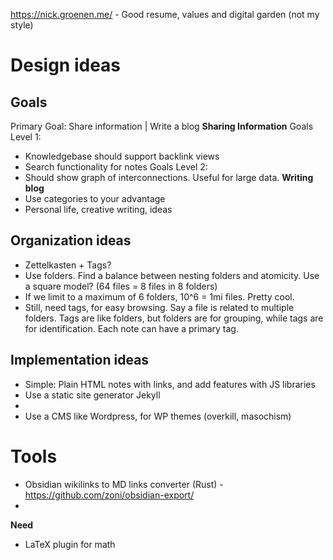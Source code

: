 https://nick.groenen.me/ - Good resume, values and digital garden (not my style)

# Design ideas
## Goals
Primary Goal: Share information | Write a blog
**Sharing Information**
Goals Level 1:
- Knowledgebase should support backlink views
- Search functionality for notes
Goals Level 2:
- Should show graph of interconnections. Useful for large data.
**Writing blog**
- Use categories to your advantage
- Personal life, creative writing, ideas
## Organization ideas
- Zettelkasten + Tags?
- Use folders. Find a balance between nesting folders and atomicity. Use a square model? (64 files = 8 files in 8 folders)
- If we limit to a maximum of 6 folders, 10^6 = 1mi files. Pretty cool.
- Still, need tags, for easy browsing. Say a file is related to multiple folders. Tags are like folders, but folders are for grouping, while tags are for identification. Each note can have a primary tag.
## Implementation ideas
- Simple: Plain HTML notes with links, and add features with JS libraries
- Use a static site generator Jekyll
- 
- Use a CMS like Wordpress, for WP themes (overkill, masochism)
# Tools
- Obsidian wikilinks to MD links converter (Rust) - https://github.com/zoni/obsidian-export/
- 
**Need**
- LaTeX plugin for math